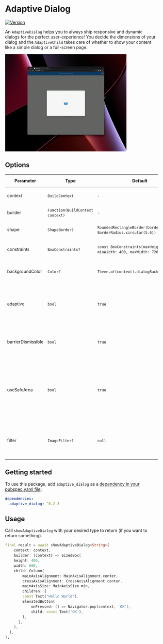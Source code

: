 # Adaptive Dialog

[![Version](https://img.shields.io/pub/v/adaptive_dialog.svg)](https://pub.dev/packages/adaptive_dialog)

An `AdaptiveDialog` helps you to always ship responsive and dynamic dialogs for the perfect user-experience! You decide the dimensions of your dialog and the `AdaptiveChild` takes care of whether to show your content like a simple dialog or a full-screen page.

![Example Dialog](https://github.com/applogik/adaptive_dialog/blob/main/assets/example.gif)

## Options

| __Parameter__           | __Type__           | __Default__ | __Short description__                |
| ----------------------- | ------------------ | ----------- | ------------------------------------- |
| context | `BuildContext`     | `-`         | Required due to `showDialog`'s base. |
| builder | `Function(BuildContext context)`     | `-`         | Required to build your child. |
| shape | `ShapeBorder?`     | `RoundedRectangleBorder(borderRadius: BorderRadius.circular(5.0))`         | The desired shape of your dialog. |
| constraints | `BoxConstraints?`     | `const BoxConstraints(maxHeight: 600, minWidth: 400, maxWidth: 720)`         | The max and min dimensions of your dialog. |
| backgroundColor | `Color?`     | `Theme.of(context).dialogBackgroundColor`         | The main background color of your dialog. |
| adaptive | `bool`     | `true`         | If adaptiveness should be applied. If not it only shows your content inside of an `AlertDialog`. |
| barrierDismissible | `bool`     | `true`         | Whether users can dismiss your dialog by tapping outside the dialog. |
| useSafeArea | `bool`     | `true`         | If `true` your whole dialog recognizes safe areas (could also lead to undesired layouts! Better use your own safe area widget inside your child!). |
| filter | `ImageFilter?`     | `null`         | If you want to add a desired BackdropFilter, you can pass here your `ImageFilter` to do so. |

## Getting started

To use this package, add `adaptive_dialog` as a [dependency in your pubspec.yaml file](https://flutter.io/platform-plugins/):

```yaml
dependencies:
  adaptive_dialog: ^0.2.3
```

## Usage

Call `showAdaptiveDialog` with your desired type to return (if you want to return something).

```dart
final result = await showAdaptiveDialog<String>(
    context: context,
    builder: (context) => SizedBox(
    height: 400,
    width: 600,
    child: Column(
        mainAxisAlignment: MainAxisAlignment.center,
        crossAxisAlignment: CrossAxisAlignment.center,
        mainAxisSize: MainAxisSize.min,
        children: [
        const Text('Hello World'),
        ElevatedButton(
            onPressed: () => Navigator.pop(context, 'OK'),
            child: const Text('OK'),
        ),
      ],
    ),
  ),
);
```
